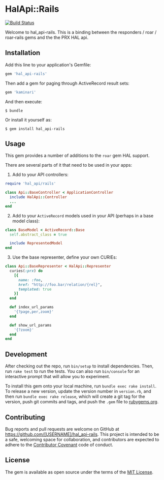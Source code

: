 # HalApi::Rails

[![Build Status](https://travis-ci.org/PRX/hal_api-rails.svg?branch=master)](https://travis-ci.org/PRX/hal_api-rails)

Welcome to hal_api-rails. This is a binding between the responders /
roar / roar-rails gems and the the PRX HAL api.

## Installation

Add this line to your application's Gemfile:

```ruby
gem 'hal_api-rails'
```

Then add a gem for paging through ActiveRecord result sets:
```ruby
gem 'kaminari'
```


And then execute:

    $ bundle

Or install it yourself as:

    $ gem install hal_api-rails

## Usage

This gem provides a number of additions to the `roar` gem HAL support.

There are several parts of it that need to be used in your apps:

1) Add to your API controllers:

```ruby
require 'hal_api/rails'

class Api::BaseController < ApplicationController
  include HalApi::Controller
  ...
end
```

2) Add to your `ActiveRecord` models used in your API (perhaps in a base model class):
```ruby
class BaseModel < ActiveRecord::Base
  self.abstract_class = true

  include RepresentedModel
end
```

3) Use the base representer, define your own CURIEs:
```ruby
class Api::BaseRepresenter < HalApi::Representer
  curies(:prx) do
    [{
      name: :foo,
      href: "http://foo.bar/relation/{rel}",
      templated: true
    }]
  end

  def index_url_params
    '{?page,per,zoom}'
  end

  def show_url_params
    '{?zoom}'
  end
end
```


## Development

After checking out the repo, run `bin/setup` to install dependencies. Then, run `rake test` to run the tests. You can also run `bin/console` for an interactive prompt that will allow you to experiment.

To install this gem onto your local machine, run `bundle exec rake install`. To release a new version, update the version number in `version.rb`, and then run `bundle exec rake release`, which will create a git tag for the version, push git commits and tags, and push the `.gem` file to [rubygems.org](https://rubygems.org).

## Contributing

Bug reports and pull requests are welcome on GitHub at https://github.com/[USERNAME]/hal_api-rails. This project is intended to be a safe, welcoming space for collaboration, and contributors are expected to adhere to the [Contributor Covenant](contributor-covenant.org) code of conduct.


## License

The gem is available as open source under the terms of the [MIT License](http://opensource.org/licenses/MIT).

